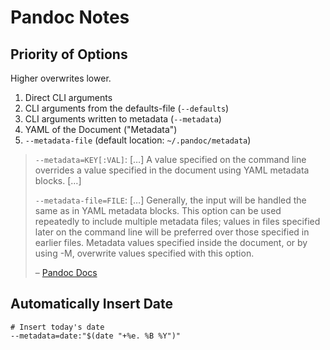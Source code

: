 # Pandoc Notes

## Priority of Options

Higher overwrites lower.

1. Direct CLI arguments
2. CLI arguments from the defaults-file (`--defaults`)
3. CLI arguments written to metadata (`--metadata`)
4. YAML of the Document ("Metadata")
5. `--metadata-file` (default location: `~/.pandoc/metadata`)

> `--metadata=KEY[:VAL]`: […] A value specified on the command line overrides a value specified in the document using YAML metadata blocks. […]
>
> `--metadata-file=FILE`: […] Generally, the input will be handled the same as in YAML metadata blocks. This option can be used repeatedly to include multiple metadata files; values in files specified later on the command line will be preferred over those specified in earlier files. Metadata values specified inside the document, or by using -M, overwrite values specified with this option.
>
> – [Pandoc Docs](https://pandoc.org/MANUAL.html#option--metadata)

## Automatically Insert Date

```shell
# Insert today's date
--metadata=date:"$(date "+%e. %B %Y")"
```
